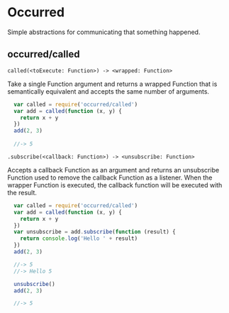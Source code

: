 # Occurred
Simple abstractions for communicating that something happened.

## occurred/called

`called(<toExecute: Function>) -> <wrapped: Function>`

Take a single Function argument and returns a wrapped Function that is
semantically equivalent and accepts the same number of arguments.

```js
  var called = require('occurred/called')
  var add = called(function (x, y) {
    return x + y
  })
  add(2, 3) 
  
  //-> 5
```

`.subscribe(<callback: Function>) -> <unsubscribe: Function>`

Accepts a callback Function as an argument and returns an unsubscribe Function
used to remove the callback Function as a listener. When the wrapper Function
is executed, the callback function will be executed with the result.

```js
  var called = require('occurred/called')
  var add = called(function (x, y) {
    return x + y
  })
  var unsubscribe = add.subscribe(function (result) {
    return console.log('Hello ' + result)
  })
  add(2, 3)

  //-> 5
  //-> Hello 5

  unsubscribe()
  add(2, 3)

  //-> 5
```
